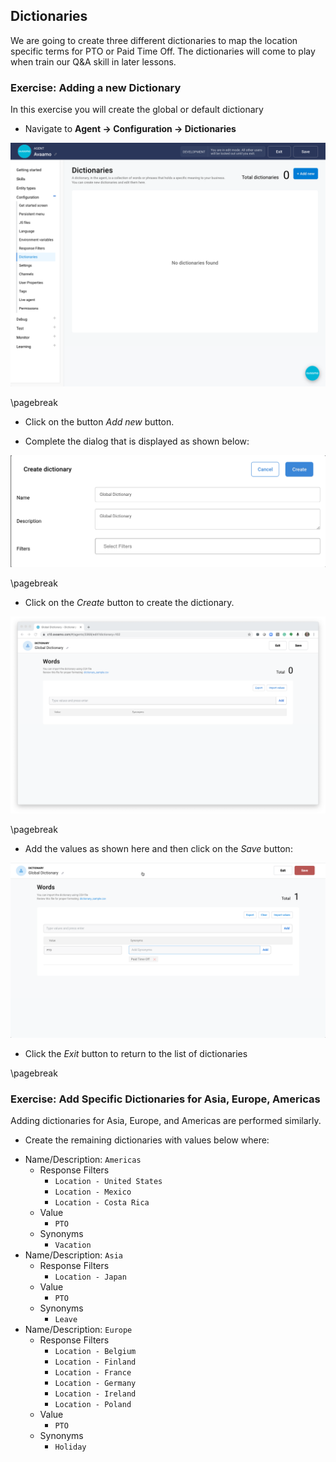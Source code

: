 ## Dictionaries

We are going to create three different dictionaries to map the location specific terms
for PTO or Paid Time Off. The dictionaries will come to play when train our Q&A
skill in later lessons.

### Exercise: Adding a new Dictionary

In this exercise you will create the global or default dictionary

- Navigate to **Agent -> Configuration -> Dictionaries**

![Dictionaries configuration](contents/hr-agent/images/dictionary-builder.png)

\pagebreak

- Click on the button _Add new_ button.

- Complete the dialog that is displayed as shown below:

![Creating a global dictionary](contents/hr-agent/images/global-dictionary-dialog.png)

\pagebreak

- Click on the _Create_ button to create the dictionary.

![New global dictionary](contents/hr-agent/images/global-dictionary-blank.png)

\pagebreak

- Add the values as shown here and then click on the _Save_ button:

![New global dictionary](contents/hr-agent/images/global-dictionary-save.png)

- Click the _Exit_ button to return to the list of dictionaries

\pagebreak

### Exercise: Add Specific Dictionaries for Asia, Europe, Americas

Adding dictionaries for Asia, Europe, and Americas are performed similarly.

- Create the remaining dictionaries with values below where:

* Name/Description: `Americas`
    - Response Filters
        - `Location - United States`
        - `Location - Mexico`
        - `Location - Costa Rica`
    - Value
        - `PTO`
    - Synonyms
        - `Vacation`
* Name/Description: `Asia`
    - Response Filters
        - `Location - Japan`
    - Value
        - `PTO`
    - Synonyms
        - `Leave`
* Name/Description: `Europe`
    - Response Filters
       - `Location - Belgium`
       - `Location - Finland`
       - `Location - France`
       - `Location - Germany`
       - `Location - Ireland`
       - `Location - Poland`
    - Value
        - `PTO`
    - Synonyms
        - `Holiday`

